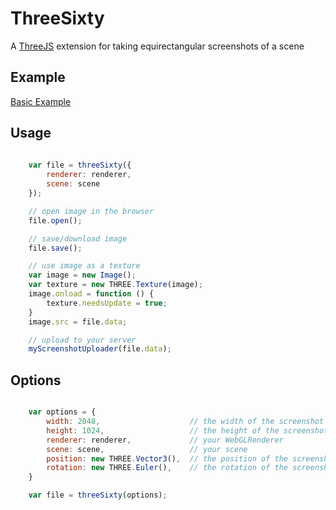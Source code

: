 # ThreeSixty

A [ThreeJS][three] extension for taking equirectangular screenshots of a scene

## Example

[Basic Example](http://ashconnell.github.io/three-sixty/)

## Usage

```javascript
    
    var file = threeSixty({
        renderer: renderer,
        scene: scene
    });

    // open image in the browser
    file.open();

    // save/download image
    file.save();

    // use image as a texture
    var image = new Image();
    var texture = new THREE.Texture(image);
    image.onload = function () {
        texture.needsUpdate = true;
    }
    image.src = file.data;

    // upload to your server
    myScreenshotUploader(file.data);

```

## Options

```javascript

    var options = {
        width: 2048,                    // the width of the screenshot
        height: 1024,                   // the height of the screenshot
        renderer: renderer,             // your WebGLRenderer
        scene: scene,                   // your scene
        position: new THREE.Vector3(),  // the position of the screenshot
        rotation: new THREE.Euler(),    // the rotation of the screenshot
    }

    var file = threeSixty(options);

```

[three]: http://threejs.org/
